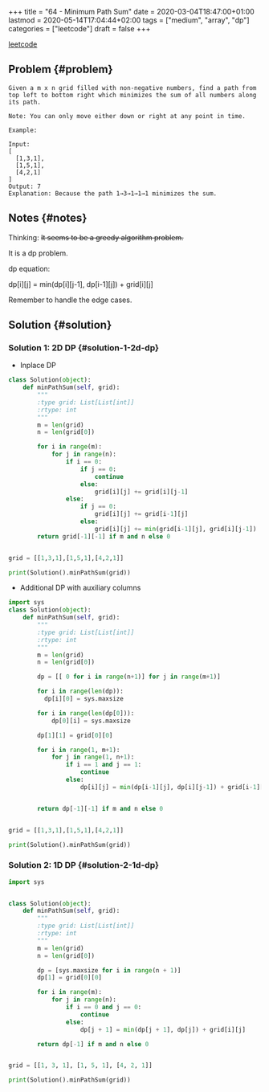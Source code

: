 +++
title = "64 - Minimum Path Sum"
date = 2020-03-04T18:47:00+01:00
lastmod = 2020-05-14T17:04:44+02:00
tags = ["medium", "array", "dp"]
categories = ["leetcode"]
draft = false
+++

[leetcode](https://leetcode.com/problems/minimum-path-sum/)


## Problem {#problem}

```text
Given a m x n grid filled with non-negative numbers, find a path from top left to bottom right which minimizes the sum of all numbers along its path.

Note: You can only move either down or right at any point in time.

Example:

Input:
[
  [1,3,1],
  [1,5,1],
  [4,2,1]
]
Output: 7
Explanation: Because the path 1→3→1→1→1 minimizes the sum.
```


## Notes {#notes}

Thinking: ~~It seems to be a greedy algorithm problem.~~

It is a dp problem.

dp equation:

dp[i][j] = min(dp[i][j-1], dp[i-1][j]) + grid[i][j]

Remember to handle the edge cases.


## Solution {#solution}


### Solution 1: 2D DP {#solution-1-2d-dp}

-   Inplace DP

<!--listend-->

```python
class Solution(object):
    def minPathSum(self, grid):
        """
        :type grid: List[List[int]]
        :rtype: int
        """
        m = len(grid)
        n = len(grid[0])

        for i in range(m):
            for j in range(n):
                if i == 0:
                    if j == 0:
                        continue
                    else:
                        grid[i][j] += grid[i][j-1]
                else:
                    if j == 0:
                        grid[i][j] += grid[i-1][j]
                    else:
                        grid[i][j] += min(grid[i-1][j], grid[i][j-1])
        return grid[-1][-1] if m and n else 0


grid = [[1,3,1],[1,5,1],[4,2,1]]

print(Solution().minPathSum(grid))
```

-   Additional DP with auxiliary columns

<!--listend-->

```python
import sys
class Solution(object):
    def minPathSum(self, grid):
        """
        :type grid: List[List[int]]
        :rtype: int
        """
        m = len(grid)
        n = len(grid[0])

        dp = [[ 0 for i in range(n+1)] for j in range(m+1)]

        for i in range(len(dp)):
          dp[i][0] = sys.maxsize

        for i in range(len(dp[0])):
            dp[0][i] = sys.maxsize

        dp[1][1] = grid[0][0]

        for i in range(1, m+1):
            for j in range(1, n+1):
                if i == 1 and j == 1:
                    continue
                else:
                    dp[i][j] = min(dp[i-1][j], dp[i][j-1]) + grid[i-1][j-1]


        return dp[-1][-1] if m and n else 0


grid = [[1,3,1],[1,5,1],[4,2,1]]

print(Solution().minPathSum(grid))
```


### Solution 2: 1D DP {#solution-2-1d-dp}

```python
import sys


class Solution(object):
    def minPathSum(self, grid):
        """
        :type grid: List[List[int]]
        :rtype: int
        """
        m = len(grid)
        n = len(grid[0])

        dp = [sys.maxsize for i in range(n + 1)]
        dp[1] = grid[0][0]

        for i in range(m):
            for j in range(n):
                if i == 0 and j == 0:
                    continue
                else:
                    dp[j + 1] = min(dp[j + 1], dp[j]) + grid[i][j]

        return dp[-1] if m and n else 0


grid = [[1, 3, 1], [1, 5, 1], [4, 2, 1]]

print(Solution().minPathSum(grid))
```
